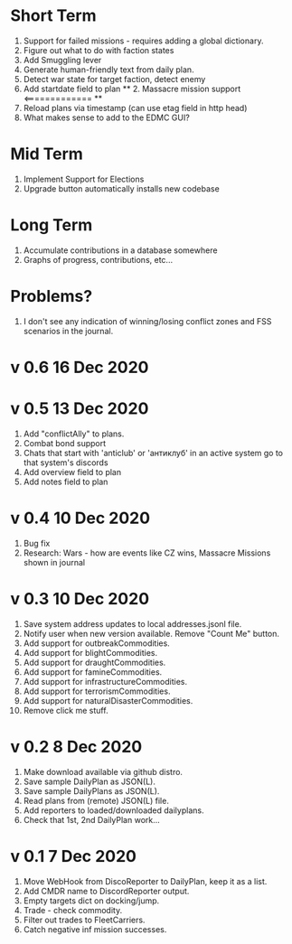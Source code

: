 Short Term
==========
1. Support for failed missions - requires adding a global dictionary.
1. Figure out what to do with faction states
1. Add Smuggling lever
1. Generate human-friendly text from daily plan.
1. Detect war state for target faction, detect enemy
1. Add startdate field to plan
** 2. Massacre mission support <============= **
1. Reload plans via timestamp (can use etag field in http head)
1. What makes sense to add to the EDMC GUI?


Mid Term
========
1. Implement Support for Elections
2. Upgrade button automatically installs new codebase

Long Term
=========
1. Accumulate contributions in a database somewhere
2. Graphs of progress, contributions, etc...
  
Problems?
=========
1. I don't see any indication of winning/losing conflict zones and FSS scenarios in the journal.

v 0.6 16 Dec 2020
=================


v 0.5 13 Dec 2020
=================
1. Add "conflictAlly" to plans.
2. Combat bond support
3. Chats that start with 'anticlub' or 'антиклуб' in an active system go to that system's discords
4. Add overview field to plan
5. Add notes field to plan

v 0.4 10 Dec 2020
=================
1. Bug fix
1. Research: Wars - how are events like CZ wins, Massacre Missions shown in journal

v 0.3 10 Dec 2020
=================
1. Save system address updates to local addresses.jsonl file.
2. Notify user when new version available.  Remove "Count Me" button.
3. Add support for outbreakCommodities.
4. Add support for blightCommodities.
5. Add support for draughtCommodities.
6. Add support for famineCommodities.
7. Add support for infrastructureCommodities.
8. Add support for terrorismCommodities.
9. Add support for naturalDisasterCommodities.
9. Remove click me stuff.

v 0.2 8 Dec 2020
================
1. Make download available via github distro.
1. Save sample DailyPlan as JSON(L).
1. Save sample DailyPlans as JSON(L).
1. Read plans from (remote) JSON(L) file.
1. Add reporters to loaded/downloaded dailyplans.
1. Check that 1st, 2nd DailyPlan work... 

v 0.1 7 Dec 2020
================
1. Move WebHook from DiscoReporter to DailyPlan, keep it as a list.
1. Add CMDR name to DiscordReporter output.
1. Empty targets dict on docking/jump.
1. Trade - check commodity.
1. Filter out trades to FleetCarriers.
1. Catch negative inf mission successes.
